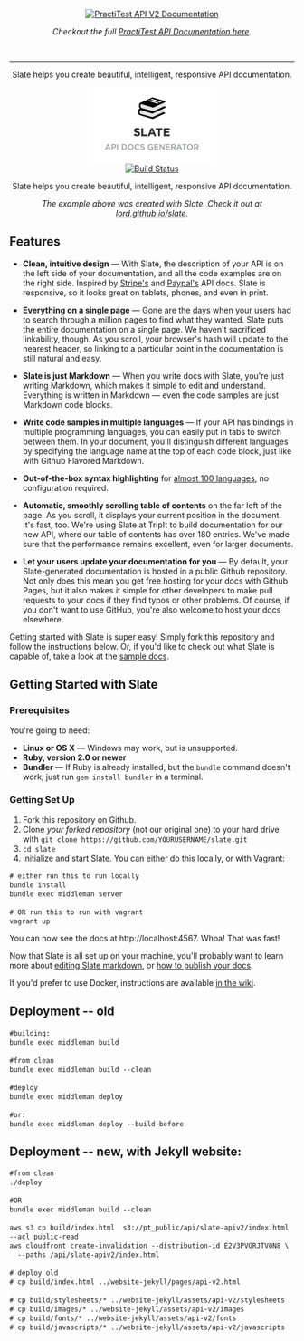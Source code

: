 <p align="center">
  <a href="https://www.practitest.com/api-v2/"><img src="https://www.practitest.com/wp-content/uploads/2012/07/PractiTest-Logo-small-300x68.png" alt="PractiTest API V2 Documentation"></a>
</p>

<p align="center" style="padding-bottom:30px;"><em>Checkout the full <a href="https://www.practitest.com/api-v2/">PractiTest API Documentation here</a>.</em></p>

<hr/>

<p align="center">Slate helps you create beautiful, intelligent, responsive API documentation.</p>

<p align="center">
  <img src="https://raw.githubusercontent.com/lord/img/master/logo-slate.png" alt="Slate: API Documentation Generator" width="226">
  <br>
  <a href="https://travis-ci.org/lord/slate"><img src="https://travis-ci.org/lord/slate.svg?branch=master" alt="Build Status"></a>
</p>

<p align="center">Slate helps you create beautiful, intelligent, responsive API documentation.</p>

<p align="center"><em>The example above was created with Slate. Check it out at <a href="https://lord.github.io/slate">lord.github.io/slate</a>.</em></p>

Features
------------

* **Clean, intuitive design** — With Slate, the description of your API is on the left side of your documentation, and all the code examples are on the right side. Inspired by [Stripe's](https://stripe.com/docs/api) and [Paypal's](https://developer.paypal.com/webapps/developer/docs/api/) API docs. Slate is responsive, so it looks great on tablets, phones, and even in print.

* **Everything on a single page** — Gone are the days when your users had to search through a million pages to find what they wanted. Slate puts the entire documentation on a single page. We haven't sacrificed linkability, though. As you scroll, your browser's hash will update to the nearest header, so linking to a particular point in the documentation is still natural and easy.

* **Slate is just Markdown** — When you write docs with Slate, you're just writing Markdown, which makes it simple to edit and understand. Everything is written in Markdown — even the code samples are just Markdown code blocks.

* **Write code samples in multiple languages** — If your API has bindings in multiple programming languages, you can easily put in tabs to switch between them. In your document, you'll distinguish different languages by specifying the language name at the top of each code block, just like with Github Flavored Markdown.

* **Out-of-the-box syntax highlighting** for [almost 100 languages](http://rouge.jneen.net/), no configuration required.

* **Automatic, smoothly scrolling table of contents** on the far left of the page. As you scroll, it displays your current position in the document. It's fast, too. We're using Slate at TripIt to build documentation for our new API, where our table of contents has over 180 entries. We've made sure that the performance remains excellent, even for larger documents.

* **Let your users update your documentation for you** — By default, your Slate-generated documentation is hosted in a public Github repository. Not only does this mean you get free hosting for your docs with Github Pages, but it also makes it simple for other developers to make pull requests to your docs if they find typos or other problems. Of course, if you don't want to use GitHub, you're also welcome to host your docs elsewhere.

Getting started with Slate is super easy! Simply fork this repository and follow the instructions below. Or, if you'd like to check out what Slate is capable of, take a look at the [sample docs](http://lord.github.io/slate).

Getting Started with Slate
------------------------------

### Prerequisites

You're going to need:

 - **Linux or OS X** — Windows may work, but is unsupported.
 - **Ruby, version 2.0 or newer**
 - **Bundler** — If Ruby is already installed, but the `bundle` command doesn't work, just run `gem install bundler` in a terminal.

### Getting Set Up

1. Fork this repository on Github.
2. Clone *your forked repository* (not our original one) to your hard drive with `git clone https://github.com/YOURUSERNAME/slate.git`
3. `cd slate`
4. Initialize and start Slate. You can either do this locally, or with Vagrant:

```shell
# either run this to run locally
bundle install
bundle exec middleman server

# OR run this to run with vagrant
vagrant up
```

You can now see the docs at http://localhost:4567. Whoa! That was fast!

Now that Slate is all set up on your machine, you'll probably want to learn more about [editing Slate markdown](https://github.com/lord/slate/wiki/Markdown-Syntax), or [how to publish your docs](https://github.com/lord/slate/wiki/Deploying-Slate).

If you'd prefer to use Docker, instructions are available [in the wiki](https://github.com/lord/slate/wiki/Docker).

Deployment -- old
---------------------------------

```shell
#building:
bundle exec middleman build

#from clean
bundle exec middleman build --clean

#deploy
bundle exec middleman deploy

#or:
bundle exec middleman deploy --build-before
```


Deployment -- new, with Jekyll website:
---------------------------------------

```shell
#from clean
./deploy

#OR
bundle exec middleman build --clean

aws s3 cp build/index.html  s3://pt_public/api/slate-apiv2/index.html --acl public-read
aws cloudfront create-invalidation --distribution-id E2V3PVGRJTV0N8 \
  --paths /api/slate-apiv2/index.html

# deploy old
# cp build/index.html ../website-jekyll/pages/api-v2.html

# cp build/stylesheets/* ../website-jekyll/assets/api-v2/stylesheets
# cp build/images/* ../website-jekyll/assets/api-v2/images
# cp build/fonts/* ../website-jekyll/assets/api-v2/fonts
# cp build/javascripts/* ../website-jekyll/assets/api-v2/javascripts
```
